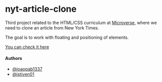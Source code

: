 # nyt-article-clone

Third project related to the HTML/CSS curriculum at [Microverse](https://microverse.org/), where we need to clone an article from New York Times.

The goal is to work with floating and positioning of elements.

[You can check it here](https://joaopab1337.github.io/nyt-article-clone/index.html)

#### Authors

* [@joaopab1337](https://github.com/joaopab1337/)
* [@jstiven01](https://github.com/jstiven01/)

